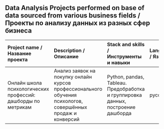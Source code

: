 ## Data Analysis Projects performed on base of data sourced from various business fields / Проекты по анализу данных из разных сфер бизнеса 

| Project name / Название проекта | Description / Описание | Stack and skills / Инструменты и навыки | Language / Язык | Link / Ссылка |
| :--------------- | :-------------------- | :------------------- | :----- | :----- |
| Онлайн школа психологических профессий: дашборды по метрикам | Анализ заявок на покупку онлайн курсов профессионального обучения психологов, совершённых продаж и конверсий | Python, pandas, Tableau. Предобработка и группировка данных, построение дашборда | русский | [school_rus](https://github.com/mvavdonina/Pet_projects_rus/blob/main/school_rus)|
